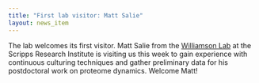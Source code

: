 ```yaml
---
title: "First lab visitor: Matt Salie"
layout: news_item
---
```


The lab welcomes its first visitor. Matt Salie from the [Williamson Lab](https://williamson.scripps.edu/) at the Scripps Research Institute is visiting us this week to gain experience with continuous culturing techniques and gather preliminary data for his postdoctoral work on proteome dynamics. Welcome Matt!
